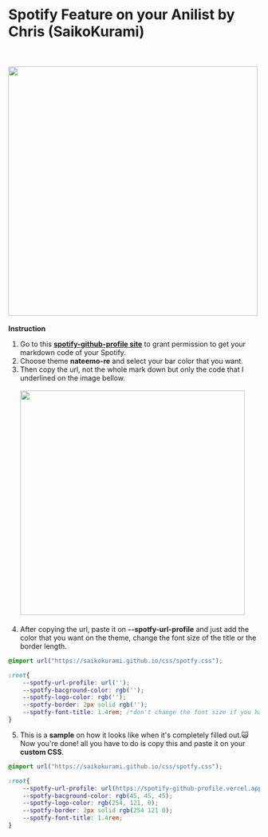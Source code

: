 # Spotify Feature on your Anilist by Chris (SaikoKurami)
<br><br><img width="500px" src="https://i.imgur.com/SN7R6Q3.png"></br></br>
**Instruction**
1.  Go to this **[spotify-github-profile site](https://spotify-github-profile.vercel.app/api/login)** to grant permission to get your markdown code of your Spotify.
2. Choose theme **nateemo-re** and select your bar color that you want.
3. Then copy the url, not the whole mark down but only the code that I underlined on the image bellow.
<br><br><img width="450px" src="https://i.imgur.com/9Jcww7z.png"></br></br>
4. After copying the url, paste it on **--spotfy-url-profile** and just add the color that you want on the theme, change the font size of the title or the border length.
```css
@import url("https://saikokurami.github.io/css/spotfy.css");

:root{
    --spotfy-url-profile: url('');
    --spotfy-bacground-color: rgb('');
    --spotfy-logo-color: rgb('');
    --spotfy-border: 2px solid rgb('');
    --spotfy-font-title: 1.4rem; /*don't change the font size if you have the same as the original*/
}
```
5. This is a **sample** on how it looks like when it's completely filled out.🙀
Now you're done! all you have to do is copy this and paste it on your **custom CSS**.
```css
@import url("https://saikokurami.github.io/css/spotfy.css");

:root{
    --spotfy-url-profile: url(https://spotify-github-profile.vercel.app/api/view?uid=5aez4z9lwf4gdfda53jag&cover_image=true&theme=natemoo-re&bar_color=73becb&bar_color_cover=false);
    --spotfy-bacground-color: rgb(45, 45, 45);
    --spotfy-logo-color: rgb(254, 121, 0);
    --spotfy-border: 2px solid rgb(254 121 0);
    --spotfy-font-title: 1.4rem;
}
```


